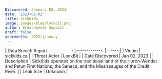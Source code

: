 ```yaml
---
Discovered: January 02, 2023
date: '2023-01-02'
title: SickKids
image: images/blog/lockbit.png
author: Breachsense Support
draft: false
yearmonths: 2023/january
---
```



| Data Breach Report
------------:     |:-------------:    | :-----:|
| Victim      | sickkids.ca      | 
| Threat Actor      | LockBit      | 
| Date Discovered      | Jan 02, 2023      | 
| Description      | SickKids operates on the traditional land of the Huron-Wendat and Petun First Nations, the Seneca, and the Mississaugas of the Credit River.      | 
| Leak Size      | Unknown      | 

